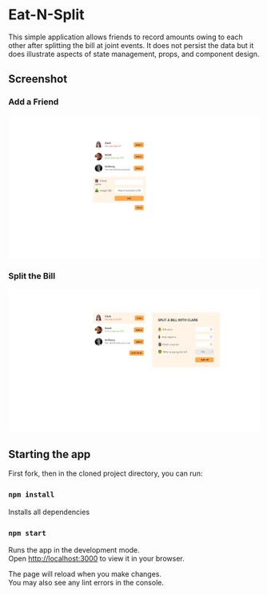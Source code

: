 # Eat-N-Split
This simple application allows friends to record amounts owing to each other after splitting the bill at joint events. It does not persist the data but it does illustrate aspects of state management, props, and component design. 

## Screenshot
### Add a Friend 
![Add a Friend](docs/add-friend.png 'Add a Friend')
### Split the Bill
![Split the Bill](docs/split-bill.png 'Split the Bill')

## Starting the app
First fork, then in the cloned project directory, you can run:

### `npm install`
Installs all dependencies

### `npm start`
Runs the app in the development mode.\
Open [http://localhost:3000](http://localhost:3000) to view it in your browser.

The page will reload when you make changes.\
You may also see any lint errors in the console.